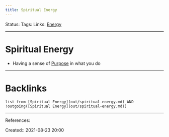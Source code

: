 ```yaml
---
title: Spiritual Energy
---
```

Status: 
Tags: 
Links: [Energy](out/energy.md)
___
# Spiritual Energy
- Having a sense of [Purpose](out/purpose.md) in what you do
___
# Backlinks
```dataview
list from [Spiritual Energy](out/spiritual-energy.md) AND !outgoing([Spiritual Energy](out/spiritual-energy.md))
```
___
References:

Created:: 2021-08-23 20:00
